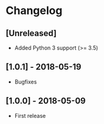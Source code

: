 # Changelog

## [Unreleased]

 - Added Python 3 support (>= 3.5)

## [1.0.1] - 2018-05-19

 - Bugfixes

## [1.0.0] - 2018-05-09

 - First release
